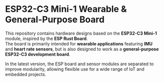 # ESP32-C3 Mini-1 Wearable & General-Purpose Board

This repository contains hardware designs based on the **ESP32-C3 Mini-1** module, inspired by the **ESP Rust Board**.  
The board is primarily intended for **wearable applications** featuring **IMU** and **heart rate sensors**, but is also designed to work as a **general-purpose ESP32-C3 development board**.

In the latest version, the ESP board and sensor modules are separated to improve modularity, allowing flexible use for a wide range of IoT and embedded projects.
